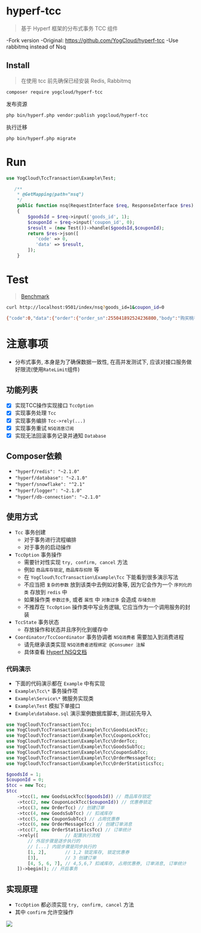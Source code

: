 # hyperf-tcc

> 基于 Hyperf 框架的分布式事务 TCC 组件
    
-Fork version
-Original: https://github.com/YogCloud/hyperf-tcc
-Use rabbitmq instead of Nsq
    
## Install
> 在使用 tcc 前先确保已经安装 Redis, Rabbitmq
```
composer require yogcloud/hyperf-tcc
```
发布资源
```
php bin/hyperf.php vendor:publish yogcloud/hyperf-tcc
```
执行迁移
```
php bin/hyperf.php migrate
```

# Run

```php
use YogCloud\TccTransaction\Example\Test;

   /**
    * @GetMapping(path="nsq")
    */
    public function nsq(RequestInterface $req, ResponseInterface $res)
    {
        $goodsId = $req->input('goods_id', 1);
        $couponId = $req->input('coupon_id', 0);
        $result = (new Test())->handle($goodsId,$couponId);
        return $res->json([
           'code' => 0,
           'data' => $result,
        ]);
    }
```

# Test
> [Benchmark](./Benchmark.md)
```bash
curl http://localhost:9501/index/nsq?goods_id=1&coupon_id=0

{"code":0,"data":{"order":{"order_sn":255041892524236800,"body":"购买桃子","total_fee":"200.00","goods_id":1,"id":2483},"goods":{"id":1,"price":"200.00","name":"桃子","num":9994,"lock":0,"sale":6},"coupon":null}}
```

# 注意事项

- 分布式事务, 本身是为了确保数据一致性, 在高并发测试下, 应该对接口服务做好限流(使用`RateLimit`组件)

## 功能列表

 - [X] 实现TCC操作实现接口 `TccOption`
 - [X] 实现事务处理 `Tcc`
 - [X] 实现事务编排 `Tcc->rely(...)`
 - [X] 实现事务重试 `NSQ消息订阅`
 - [X] 实现无法回滚事务记录并通知 `Database`

## Composer依赖

 - `"hyperf/redis": "~2.1.0"`
 - `"hyperf/database": "~2.1.0"`
 - `"hyperf/snowflake": "^2.1"`
 - `"hyperf/logger": "~2.1.0"`
 - `"hyperf/db-connection": "~2.1.0"`

## 使用方式

 - `Tcc` 事务创建
    - 对于事务进行流程编排
    - 对于事务的启动操作
 - `TccOption` 事务操作
    - 需要针对性实现 `try, confirm, cancel` 方法
    - 例如 `商品库存锁定`,  `商品库存扣除` 等
    - 在 `YogCloud\TccTransaction\Example\Tcc` 下能看到很多演示写法
    - 不应当把 `复杂的参数` 放到该类中去例如对象等, 因为它会作为一个 `序列化的类` 存放到 `redis` 中
    - 如果操作类 `参数过多`, 或者 `属性` 中 `对象过多` 会造成 `存储负担`
    - 不推荐在 `TccOption` 操作类中写业务逻辑, 它应当作为一个调用服务的封装
 - `TccState` 事务状态
    - 存放操作和状态并且序列化到缓存中
 - `Coordinator/TccCoordinator` 事务协调者 `NSQ消费者` 需要加入到消费进程
    - 请先继承该类实现 `NSQ消费者进程绑定 @Consumer 注解`
    - 具体查看 [Hyperf NSQ文档](https://hyperf.wiki/2.0/#/zh-cn/nsq)

### 代码演示

 - 下面的代码演示都在 `Example` 中有实现
 - `Example\Tcc\*` 事务操作项
 - `Example\Service\*` 微服务实现类
 - `Example\Test` 模拟下单接口
 - `Example\database.sql` 演示案例数据库脚本, 测试前先导入

```php
use YogCloud\TccTransaction\Tcc;
use YogCloud\TccTransaction\Example\Tcc\GoodsLockTcc;
use YogCloud\TccTransaction\Example\Tcc\CouponLockTcc;
use YogCloud\TccTransaction\Example\Tcc\OrderTcc;
use YogCloud\TccTransaction\Example\Tcc\GoodsSubTcc;
use YogCloud\TccTransaction\Example\Tcc\CouponSubTcc;
use YogCloud\TccTransaction\Example\Tcc\OrderMessageTcc;
use YogCloud\TccTransaction\Example\Tcc\OrderStatisticsTcc;

$goodsId = 1;
$couponId = 0;
$tcc = new Tcc;
$tcc
    ->tcc(1, new GoodsLockTcc($goodsId)) // 商品库存锁定
    ->tcc(2, new CouponLockTcc($couponId)) // 优惠券锁定
    ->tcc(3, new OrderTcc) // 创建订单
    ->tcc(4, new GoodsSubTcc) // 扣减库存
    ->tcc(5, new CouponSubTcc) // 占用优惠券
    ->tcc(6, new OrderMessageTcc) // 创建订单消息
    ->tcc(7, new OrderStatisticsTcc) // 订单统计
    ->rely([          // 配置执行流程
        // 外层步骤是逐步执行的
        // [...] 内层步骤是同步执行的
        [1, 2],       // 1,2 锁定库存, 锁定优惠券
        [3],          // 3 创建订单
        [4, 5, 6, 7], // 4,5,6,7 扣减库存, 占用优惠券, 订单消息, 订单统计
    ])->begin(); // 开启事务
```

## 实现原理

 - `TccOption` 都必须实现 `try, confirm, cancel` 方法
 - 其中 `confirm` 允许空操作
 
 ![](https://h6play.oss-cn-shenzhen.aliyuncs.com/process.png)
